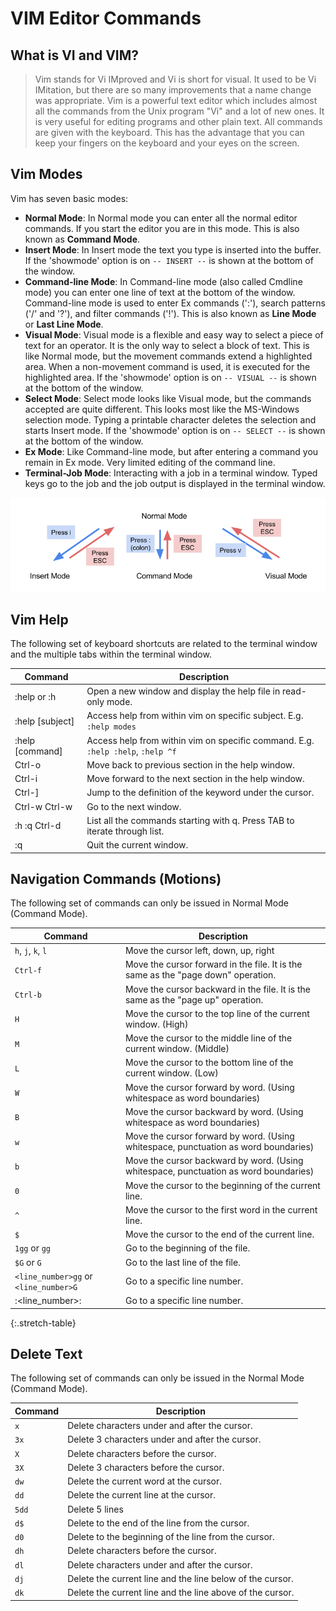 # VIM Editor Commands

## What is VI and VIM?
> Vim stands for Vi IMproved and Vi is short for visual. It used to be Vi IMitation, but there are so many improvements 
> that a name change was appropriate.  Vim is a powerful text editor which includes almost all the commands from the 
> Unix program "Vi" and a lot of new ones.  It is very useful for editing programs and other plain text. All commands 
> are given with the keyboard. This has the advantage that you can keep your fingers on the keyboard and your eyes on 
> the screen.

## Vim Modes
Vim has seven basic modes:
* **Normal Mode**: In Normal mode you can enter all the normal editor commands. If you start the editor you are in this mode. This is also known as **Command Mode**.
* **Insert Mode**: In Insert mode the text you type is inserted into the buffer. If the 'showmode' option is on `-- INSERT --` is shown at the bottom of the window.
* **Command-line Mode**: In Command-line mode (also called Cmdline mode) you can enter one line of text at the bottom of the window. Command-line mode is used to enter Ex commands (':'), search patterns ('/' and '?'), and filter commands ('!'). This is also known as **Line Mode** or **Last Line Mode**.
* **Visual Mode**: Visual mode is a flexible and easy way to select a piece of text for an operator.  It is the only way to select a block of text. This is like Normal mode, but the movement commands extend a highlighted area. When a non-movement command is used, it is executed for the highlighted area. If the 'showmode' option is on `-- VISUAL --` is shown at the bottom of the window.
* **Select Mode**: Select mode looks like Visual mode, but the commands accepted are quite different. This looks most like the MS-Windows selection mode. Typing a printable character deletes the selection and starts Insert mode. If the 'showmode' option is on `-- SELECT --` is shown at the bottom of the window. 
* **Ex Mode**: Like Command-line mode, but after entering a command you remain in Ex mode. Very limited editing of the command line.
* **Terminal-Job Mode**: Interacting with a job in a terminal window.  Typed keys go to the job and the job output is displayed in the terminal window.

![VIM Modes](images/vim-editor-commands/vim-modes.png)

## Vim Help
The following set of keyboard shortcuts are related to the terminal window and the multiple tabs within the terminal window.

| Command |  Description |
|---------|--------------|
| :help or :h | Open a new window and display the help file in read-only mode. | 
| :help [subject] | Access help from within vim on specific subject. E.g. `:help modes` |
| :help [command] | Access help from within vim on specific command. E.g. `:help :help`, `:help ^f` |
| Ctrl-o | Move back to previous section in the help window. |
| Ctrl-i | Move forward to the next section in the help window. |
| Ctrl-] | Jump to the definition of the keyword under the cursor. |
| Ctrl-w Ctrl-w| Go to the next window. |
| :h :q Ctrl-d | List all the commands starting with q. Press TAB to iterate through list.|
| :q | Quit the current window. |


## Navigation Commands (Motions)
The following set of commands can only be issued in Normal Mode (Command Mode).

| Command |  Description |
|---------|--------------|
| `h`, `j`, `k`, `l` | Move the cursor left, down, up, right |
| `Ctrl-f` | Move the cursor forward in the file. It is the same as the "page down" operation. |
| `Ctrl-b` | Move the cursor backward in the file. It is the same as the "page up" operation. |
| `H` | Move the cursor to the top line of the current window. (High) |
| `M` | Move the cursor to the middle line of the current window. (Middle) |
| `L` | Move the cursor to the bottom line of the current window. (Low) |
| `W` | Move the cursor forward by word. (Using whitespace as word boundaries) |
| `B` | Move the cursor backward by word. (Using whitespace as word boundaries) |
| `w` | Move the cursor forward by word. (Using whitespace, punctuation as word boundaries) |
| `b` | Move the cursor  backward by word. (Using whitespace, punctuation as word boundaries) |
| `0` | Move the cursor to the beginning of the current line. |
| `^` | Move the cursor to the first word in the current line. |
| `$` | Move the cursor to the end of the current line. |
| `1gg` or `gg` | Go to the beginning of the file. |
| `$G` or `G` | Go to the last line of the file. |
| `<line_number>gg` or `<line_number>G` | Go to a specific line number. |
| :<line_number>: | Go to a specific line number. |
{:.stretch-table}


## Delete Text
The following set of commands can only be issued in the Normal Mode (Command Mode).

| Command |  Description |
|---------|--------------|
| `x` | Delete characters under and after the cursor. |
| `3x`| Delete 3 characters under and after the cursor. |
| `X` | Delete characters before the cursor. |
| `3X`| Delete 3 characters before the cursor. |
| `dw` | Delete the current word at the cursor. |
| `dd` | Delete the current line at the cursor. |
| `5dd` | Delete 5 lines |
| `d$` | Delete to the end of the line from the cursor. |
| `d0` | Delete to the beginning of the line from the cursor. |
| `dh` | Delete characters before the cursor. |
| `dl` | Delete characters under and after the cursor. |
| `dj` | Delete the current line and the line below of the cursor. |
| `dk` | Delete the current line and the line above of the cursor. |




